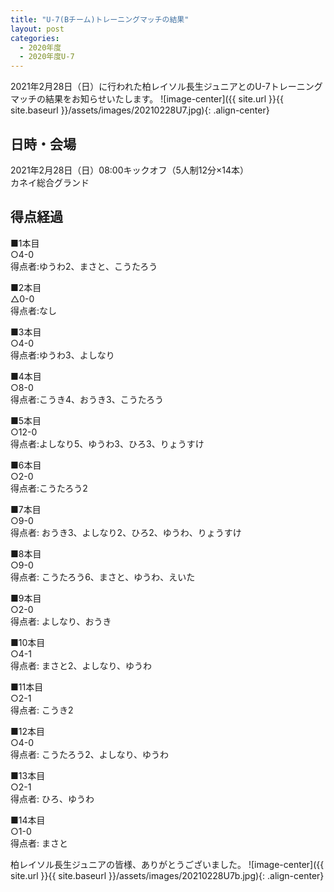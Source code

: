 ```yaml
---
title: "U-7(Bチーム)トレーニングマッチの結果"
layout: post
categories:
  - 2020年度
  - 2020年度U-7
---
```


2021年2月28日（日）に行われた柏レイソル長生ジュニアとのU-7トレーニングマッチの結果をお知らせいたします。
![image-center]({{ site.url }}{{ site.baseurl }}/assets/images/20210228U7.jpg){: .align-center}

## 日時・会場

2021年2月28日（日）08:00キックオフ（5人制12分×14本）<br>
カネイ総合グランド

## 得点経過

■1本目<br>
○4-0<br>
得点者:ゆうわ2、まさと、こうたろう

■2本目<br>
△0-0<br>
得点者:なし

■3本目<br>
○4-0<br>
得点者:ゆうわ3、よしなり

■4本目<br>
○8-0<br>
得点者:こうき4、おうき3、こうたろう

■5本目<br>
○12-0<br>
得点者:よしなり5、ゆうわ3、ひろ3、りょうすけ

■6本目<br>
○2-0<br>
得点者:こうたろう2

■7本目<br>
○9-0<br>
得点者: おうき3、よしなり2、ひろ2、ゆうわ、りょうすけ

■8本目<br>
○9-0<br>
得点者: こうたろう6、まさと、ゆうわ、えいた

■9本目<br>
○2-0<br>
得点者: よしなり、おうき

■10本目<br>
○4-1<br>
得点者: まさと2、よしなり、ゆうわ

■11本目<br>
○2-1<br>
得点者: こうき2

■12本目<br>
○4-0<br>
得点者: こうたろう2、よしなり、ゆうわ

■13本目<br>
○2-1<br>
得点者: ひろ、ゆうわ

■14本目<br>
○1-0<br>
得点者: まさと


柏レイソル長生ジュニアの皆様、ありがとうございました。
![image-center]({{ site.url }}{{ site.baseurl }}/assets/images/20210228U7b.jpg){: .align-center}

